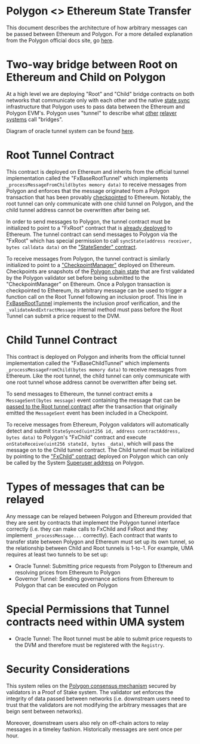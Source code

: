 # Polygon <> Ethereum State Transfer

This document describes the architecture of how arbitrary messages can be passed between Ethereum and Polygon. For a more detailed explanation from the Polygon official docs site, go [here](https://docs.matic.network/docs/develop/l1-l2-communication/state-transfer).

# Two-way bridge between Root on Ethereum and Child on Polygon

At a high level we are deploying "Root" and "Child" bridge contracts on both networks that communicate only with each other and the native [state sync](https://docs.matic.network/docs/contribute/state-sync/state-sync/) infrastructure that Polygon uses to pass data between the Ethereum and Polygon EVM's. Polygon uses "tunnel" to describe what [other](https://docs.tokenbridge.net/amb-bridge/about-amb-bridge) [relayer](https://forum.makerdao.com/t/announcing-the-optimism-dai-bridge-with-fast-withdrawals/6938) [systems](https://developer.offchainlabs.com/docs/inside_arbitrum#bridging) call "bridges".

Diagram of oracle tunnel system can be found [here](https://user-images.githubusercontent.com/12886084/121140379-115e8e80-c83a-11eb-89e9-27a694e20814.png).

# Root Tunnel Contract

This contract is deployed on Ethereum and inherits from the official tunnel implementation called the "FxBaseRootTunnel" which implements `_processMessageFromChild(bytes memory data)` to receive messages from Polygon and enforces that the message originated from a Polygon transaction that has been provably [checkpointed](https://docs.matic.network/docs/contribute/heimdall/checkpoint/) to Ethereum. Notably, the root tunnel can only communicate with one child tunnel on Polygon, and the child tunnel address cannot be overwritten after being set.

In order to send messages to Polygon, the tunnel contract must be initialized to point to a "FxRoot" contract that is [already deployed](https://etherscan.io/address/0xfe5e5D361b2ad62c541bAb87C45a0B9B018389a2#code) to Ethereum. The tunnel contract can send messages to Polygon via the "FxRoot" which has special permission to call `syncState(address receiver, bytes calldata data)` on the ["StateSender" contract](https://etherscan.io/address/0x28e4f3a7f651294b9564800b2d01f35189a5bfbe/advanced#code).

To receive messages from Polygon, the tunnel contract is similarly initialized to point to a ["CheckpointManager"](https://etherscan.io/address/0x86e4dc95c7fbdbf52e33d563bbdb00823894c287) deployed on Ethereum. Checkpoints are snapshots of the [Polygon chain state](https://docs.matic.network/docs/contribute/heimdall/checkpoint/) that are first validated by the Polygon validator set before being submitted to the "CheckpointManager" on Ethereum. Once a Polygon transaction is checkpointed to Ethereum, its arbitrary message can be used to trigger a function call on the Root Tunnel following an inclusion proof. This line in [FxBaseRootTunnel](https://github.com/fx-portal/contracts/blob/main/contracts/tunnel/FxBaseRootTunnel.sol#L109) implements the inclusion proof verification, and the `_validateAndExtractMessage` internal method must pass before the Root Tunnel can submit a price request to the DVM.

# Child Tunnel Contract

This contract is deployed on Polygon and inherits from the official tunnel implementation called the "FxBaseChildTunnel" which implements `_processMessageFromChild(bytes memory data)` to receive messages from Ethereum. Like the root tunnel, the child tunnel can only communicate with one root tunnel whose address cannot be overwritten after being set.

To send messages to Ethereum, the tunnel contract emits a `MessageSent(bytes message)` event containing the message that can be [passed to the Root tunnel contract](https://github.com/QEDK/fx-portal/blob/main/contracts/tunnel/FxBaseRootTunnel.sol#L138) after the transaction that originally emitted the `MessageSent` event has been included in a Checkpoint.

To receive messages from Ethereum, Polygon validators will automatically detect and submit `StateSynced(uint256 id, address contractAddress, bytes data)` to Polygon's "FxChild" contract and execute `onStateReceive(uint256 stateId, bytes _data)`, which will pass the message on to the Child tunnel contract. The Child tunnel must be initialized by pointing to the ["FxChild" contract](https://explorer-mainnet.maticvigil.com/address/0x8397259c983751DAf40400790063935a11afa28a/read-contract) deployed on Polygon which can only be called by the System [Superuser address](https://explorer-mainnet.maticvigil.com/address/0x0000000000000000000000000000000000001001/transactions) on Polygon.

# Types of messages that can be relayed

Any message can be relayed between Polygon and Ethereum provided that they are sent by contracts that implement the Polygon tunnel interface correctly (i.e. they can make calls to FxChild and FxRoot and they implement `_processMessage...` correctly). Each contract that wants to transfer state between Polygon and Ethereum must set up its own tunnel, so the relationship between Child and Root tunnels is 1-to-1. For example, UMA requires at least two tunnels to be set up:

- Oracle Tunnel: Submitting price requests from Polygon to Ethereum and resolving prices from Ethereum to Polygon
- Governor Tunnel: Sending governance actions from Ethereum to Polygon that can be executed on Polygon

# Special Permissions that Tunnel contracts need within UMA system

- Oracle Tunnel: The Root tunnel must be able to submit price requests to the DVM and therefore must be registered with the `Registry`.

# Security Considerations

This system relies on the [Polygon consensus mechanism](https://docs.matic.network/docs/home/architecture/security-models#proof-of-stake-security) secured by validators in a Proof of Stake system. The validator set enforces the integrity of data passed between networks (i.e. downstream users need to trust that the validators are not modifying the arbitrary messages that are beign sent between networks).

Moreover, downstream users also rely on off-chain actors to relay messages in a timeley fashion. Historically messages are sent once per hour.
